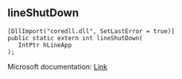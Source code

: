 ## lineShutDown

```
[DllImport("coredll.dll", SetLastError = true)]
public static extern int lineShutDown(
   IntPtr hLineApp
);
```

Microsoft documentation: [Link](https://docs.microsoft.com/en-us/windows/win32/api/tapi/nf-tapi-lineshutdown)

